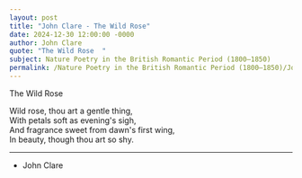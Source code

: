 ```yaml
---
layout: post
title: "John Clare - The Wild Rose"
date: 2024-12-30 12:00:00 -0000
author: John Clare
quote: "The Wild Rose  "
subject: Nature Poetry in the British Romantic Period (1800–1850)
permalink: /Nature Poetry in the British Romantic Period (1800–1850)/John Clare/John Clare - The Wild Rose
---
```


The Wild Rose  

Wild rose, thou art a gentle thing,  
With petals soft as evening's sigh,  
And fragrance sweet from dawn's first wing,  
In beauty, though thou art so shy.

---

- John Clare
